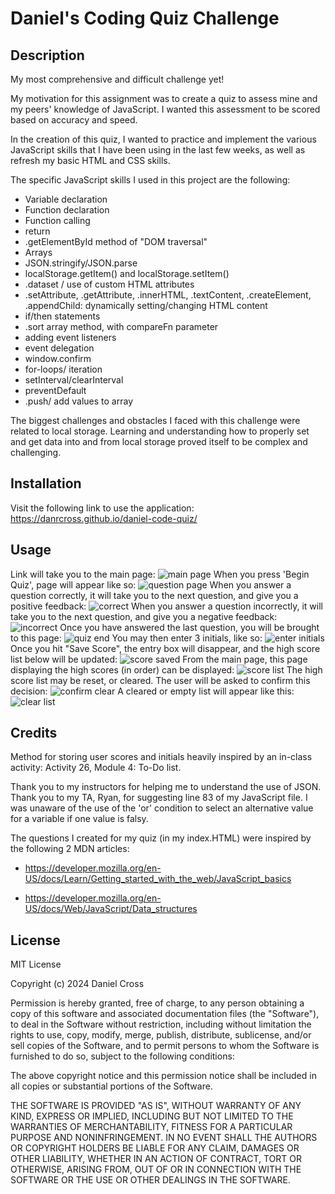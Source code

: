 # Daniel's Coding Quiz Challenge

## Description

My most comprehensive and difficult challenge yet!

My motivation for this assignment was to create a quiz to assess mine and my peers' knowledge of JavaScript. I wanted this assessment to be scored based on accuracy and speed. 

In the creation of this quiz, I wanted to practice and implement the various JavaScript skills that I have been using in the last few weeks, as well as refresh my basic HTML and CSS skills. 

The specific JavaScript skills I used in this project are the following: 
- Variable declaration
- Function declaration
- Function calling
- return
- .getElementById method of "DOM traversal"
- Arrays
- JSON.stringify/JSON.parse
- localStorage.getItem() and localStorage.setItem()
- .dataset / use of custom HTML attributes
- .setAttribute, .getAttribute, .innerHTML, .textContent, .createElement, .appendChild: dynamically setting/changing HTML content
- if/then statements
- .sort array method, with compareFn parameter
- adding event listeners
- event delegation
- window.confirm
- for-loops/ iteration
- setInterval/clearInterval
- preventDefault
- .push/ add values to array

The biggest challenges and obstacles I faced with this challenge were related to local storage. Learning and understanding how to properly set and get data into and from local storage proved itself to be complex and challenging.

## Installation

Visit the following link to use the application: https://danrcross.github.io/daniel-code-quiz/

## Usage

Link will take you to the main page: 
![main page](assets/images/main-page.png)
When you press 'Begin Quiz', page will appear like so: 
![question page](assets/images/question-page.png)
When you answer a question correctly, it will take you to the next question,
    and give you a positive feedback:
![correct](assets/images/correct-feedback.png)
When you answer a question incorrectly, it will take you to the next question, and give you a negative feedback:
![incorrect](assets/images/incorrect-feedback.png)
Once you have answered the last question, you will be brought to this page:
![quiz end](assets/images/quiz-end.png)
You may then enter 3 initials, like so:
![enter initials](assets/images/initial-entry.png)
Once you hit "Save Score", the entry box will disappear, and the high score list below will be updated:
![score saved](assets/images/score-saved.png)
From the main page, this page displaying the high scores (in order) can be displayed:
![score list](assets/images/score-list.png)
The high score list may be reset, or cleared. The user will be asked to confirm this decision:
![confirm clear](assets/images/window-confirm.png)
A cleared or empty list will appear like this: 
![clear list](assets/images/clear-list.png)

## Credits

Method for storing user scores and initials heavily inspired by an in-class activity: Activity 26, Module 4: To-Do list.

Thank you to my instructors for helping me to understand the use of JSON. 
Thank you to my TA, Ryan, for suggesting line 83 of my JavaScript file. I was unaware of the use of the 'or' condition to select an alternative value for a variable if one value is falsy.

The questions I created for my quiz (in my index.HTML) were inspired by the following 2 MDN articles: 

- https://developer.mozilla.org/en-US/docs/Learn/Getting_started_with_the_web/JavaScript_basics 

- https://developer.mozilla.org/en-US/docs/Web/JavaScript/Data_structures 



## License

MIT License

Copyright (c) 2024 Daniel Cross

Permission is hereby granted, free of charge, to any person obtaining a copy
of this software and associated documentation files (the "Software"), to deal
in the Software without restriction, including without limitation the rights
to use, copy, modify, merge, publish, distribute, sublicense, and/or sell
copies of the Software, and to permit persons to whom the Software is
furnished to do so, subject to the following conditions:

The above copyright notice and this permission notice shall be included in all
copies or substantial portions of the Software.

THE SOFTWARE IS PROVIDED "AS IS", WITHOUT WARRANTY OF ANY KIND, EXPRESS OR
IMPLIED, INCLUDING BUT NOT LIMITED TO THE WARRANTIES OF MERCHANTABILITY,
FITNESS FOR A PARTICULAR PURPOSE AND NONINFRINGEMENT. IN NO EVENT SHALL THE
AUTHORS OR COPYRIGHT HOLDERS BE LIABLE FOR ANY CLAIM, DAMAGES OR OTHER
LIABILITY, WHETHER IN AN ACTION OF CONTRACT, TORT OR OTHERWISE, ARISING FROM,
OUT OF OR IN CONNECTION WITH THE SOFTWARE OR THE USE OR OTHER DEALINGS IN THE
SOFTWARE.